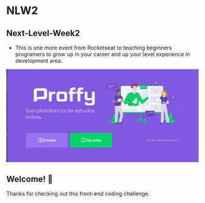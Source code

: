 # NLW2
## Next-Level-Week2

 * This is one more event from Rocketseat to teaching beginners programers to grow up in your career and up your level experience in development area.

![Designer of project](./web/app-nlw2.png)

## Welcome! 👋

Thanks for checking out this front-end coding challenge.


